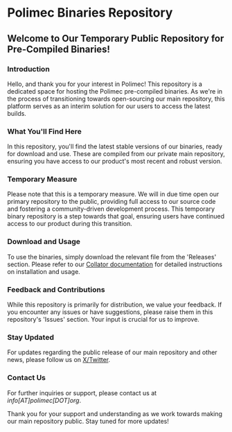 # Polimec Binaries Repository

## Welcome to Our Temporary Public Repository for Pre-Compiled Binaries!

### Introduction

Hello, and thank you for your interest in Polimec! This repository is a dedicated space for hosting the Polimec pre-compiled binaries. As we're in the process of transitioning towards open-sourcing our main repository, this platform serves as an interim solution for our users to access the latest builds.

### What You'll Find Here

In this repository, you'll find the latest stable versions of our binaries, ready for download and use. These are compiled from our private main repository, ensuring you have access to our product's most recent and robust version.

### Temporary Measure

Please note that this is a temporary measure. We will in due time open our primary repository to the public, providing full access to our source code and fostering a community-driven development process. This temporary binary repository is a step towards that goal, ensuring users have continued access to our product during this transition.

### Download and Usage

To use the binaries, simply download the relevant file from the 'Releases' section. Please refer to our [Collator documentation](https://hackmd.io/@poliboys/HyLS_J9Ia) for detailed instructions on installation and usage.

### Feedback and Contributions

While this repository is primarily for distribution, we value your feedback. If you encounter any issues or have suggestions, please raise them in this repository's 'Issues' section. Your input is crucial for us to improve.

### Stay Updated

For updates regarding the public release of our main repository and other news, please follow us on [X/Twitter](https://twitter.com/PolimecProtocol).

### Contact Us

For further inquiries or support, please contact us at *info[AT]polimec[DOT]org*.

Thank you for your support and understanding as we work towards making our main repository public. Stay tuned for more updates!

